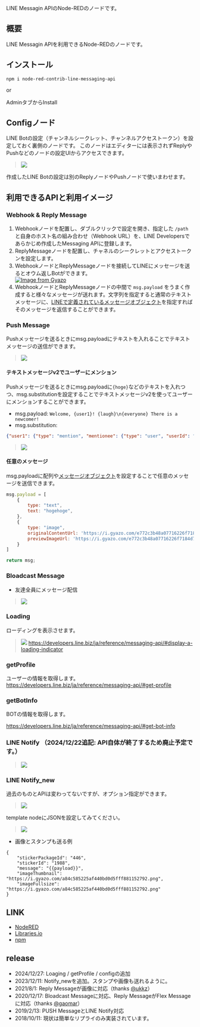 LINE Messagin APIのNode-REDのノードです。

## 概要

LINE Messagin APIを利用できるNode-REDのノードです。

## インストール

```
npm i node-red-contrib-line-messaging-api
```

or

AdminタブからInstall

## Configノード

LINE Botの設定（チャンネルシークレット、チャンネルアクセストークン）を設定しておく裏側のノードです。
このノードはエディターには表示されずReplyやPushなどのノードの設定UIからアクセスできます。

> ![](https://i.gyazo.com/1443049286c39432bcf08647dcbff893.gif)

作成したLINE Botの設定は別のReplyノードやPushノードで使いまわせます。

## 利用できるAPIと利用イメージ

### Webhook & Reply Message

1. Webhookノードを配置し、ダブルクリックで設定を開き、指定した `/path` と自身のホスト名の組み合わせ（Webhook URL）を、LINE Developersであらかじめ作成したMessaging APIに登録します。
2. ReplyMessageノードを配置し、チャネルのシークレットとアクセストークンを設定します。
3. WebhookノードとReplyMessageノードを接続してLINEにメッセージを送るとオウム返しBotができます。  
  [![Image from Gyazo](https://i.gyazo.com/7da2dbecfc69515edf852cf7a26d9196.gif)](https://gyazo.com/7da2dbecfc69515edf852cf7a26d9196)
4. WebhookノードとReplyMessageノードの中間で `msg.payload` をうまく作成すると様々なメッセージが送れます。文字列を指定すると通常のテキストメッセージに、[LINEで定義されているメッセージオブジェクト](https://developers.line.biz/ja/reference/messaging-api/#message-objects)を指定すればそのメッセージを返信することができます。

### Push Message

Pushメッセージを送るときにmsg.payloadにテキストを入れることでテキストメッセージの送信ができます。

> ![](https://i.gyazo.com/1562a3e4539469515c798d9e3c50d052.gif)

#### テキストメッセージv2でユーザーにメンション

Pushメッセージを送るときにmsg.payloadに`{hoge}`などのテキストを入れつつ、msg.substitutionを設定することでテキストメッセージv2を使ってユーザーにメンションすることができます。

- msg.payload: `Welcome, {user1}! {laugh}\n{everyone} There is a newcomer!`
- msg.substitution: 

```json
{"user1": {"type": "mention", "mentionee": {"type": "user", "userId": "Uxxxxxxxxxxxx"}},"laugh": {"type": "emoji","productId": "670e0cce840a8236ddd4ee4c","emojiId": "002"},"everyone": {"type": "mention","mentionee": {"type": "all"}}}
```

> ![](https://i.gyazo.com/3fa696275f53251bf99e7a1354183d72.png)

#### 任意のメッセージ

msg.payloadに配列や[メッセージオブジェクト](https://developers.line.biz/ja/reference/messaging-api/#message-objects)を設定することで任意のメッセージを送信できます。

```js
msg.payload = [
    {
        type: "text",
        text: "hogehoge",
    },
    {
        type: "image",
        originalContentUrl: 'https://i.gyazo.com/e772c3b48a07716226f7184d7f417cda.png',
        previewImageUrl: 'https://i.gyazo.com/e772c3b48a07716226f7184d7f417cda.png'
    }
]

return msg;
```

### Bloadcast Message

* 友達全員にメッセージ配信

> ![](https://i.gyazo.com/ef7c655a74e85e23db5ee156e5490e15.png)

### Loading

ローディングを表示させます。

> ![](https://i.gyazo.com/355a5f5cca896740eaa50a7b9d76a8fc.gif)
> https://developers.line.biz/ja/reference/messaging-api/#display-a-loading-indicator

### getProfile

ユーザーの情報を取得します。
https://developers.line.biz/ja/reference/messaging-api/#get-profile

### getBotInfo

BOTの情報を取得します。

https://developers.line.biz/ja/reference/messaging-api/#get-bot-info

### LINE Notify （2024/12/22追記: API自体が終了するため廃止予定です。）

> ![](https://i.gyazo.com/e64db6a7ee48cea43ed3c70b5fd2f05f.gif)

### LINE Notify_new

過去のものとAPIは変わってないですが、オプション指定ができます。

> ![](https://i.gyazo.com/b9d963d9357e26c86d4d771b16726195.png)

template nodeにJSONを設定してみてください。

> ![](https://i.gyazo.com/d4f040678957fffbfb6b074966051aa1.png)

- 画像とスタンプも送る例

```
{
    "stickerPackageId": "446",
    "stickerId": "1988",
    "message": "{{payload}}",
    "imageThumbnail": "https://i.gyazo.com/a84c585225af440bd0d5fff881152792.png",
    "imageFullsize": "https://i.gyazo.com/a84c585225af440bd0d5fff881152792.png"
}
```

## LINK

* [NodeRED](https://flows.nodered.org/node/node-red-contrib-line-messaging-api)
* [Libraries.io](https://libraries.io/npm/node-red-contrib-line-messaging-api)
* [npm](https://www.npmjs.com/package/node-red-contrib-line-messaging-api)

## release

- 2024/12/27: Loaging / getProfile / configの追加
- 2023/12/11: Notify_newを追加。スタンプや画像も送れるように。
- 2021/8/1: Reply Messageが画像に対応（thanks [@ukkz](https://github.com/ukkz)）
- 2020/12/17: Bloadcast Messageに対応、Reply MessageがFlex Messageに対応（thanks [@gaomar](https://github.com/gaomar)）
- 2019/2/13: PUSH MessageとLINE Notify対応
- 2018/10/11: 現状は簡単なリプライのみ実装されています。
